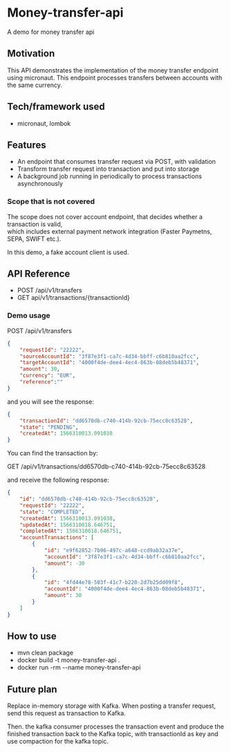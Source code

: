 # Money-transfer-api
A demo for money transfer api

## Motivation
This API demonstrates the implementation of the money transfer endpoint using micronaut.
This endpoint processes transfers between accounts with the same currency.

## Tech/framework used
- micronaut, lombok

## Features
- An endpoint that consumes transfer request via POST, with validation
- Transform transfer request into transaction and put into storage
- A background job running in periodically to process transactions asynchronously

### Scope that is not covered
The scope does not cover account endpoint, that decides whether a transaction is valid,  
which includes external payment network integration 
(Faster Paymetns, SEPA, SWIFT etc.). 

In this demo, a fake account client is used. 

## API Reference
- POST /api/v1/transfers
- GET api/v1/transactions/{transactionId}

### Demo usage
POST /api/v1/transfers
```json
{
	"requestId": "22222",
	"sourceAccountId": "3f87e3f1-ca7c-4d34-bbff-c6b810aa2fcc",
	"targetAccountId": "4000f4de-dee4-4ec4-863b-08deb5b48371",
	"amount": 30,
	"currency": "EUR",
	"reference":""
}
```
and you will see the response:
```json
{
    "transactionId": "dd6570db-c740-414b-92cb-75ecc8c63528",
    "state": "PENDING",
    "createdAt": 1566310013.091038
}
```

You can find the transaction by:

GET /api/v1/transactions/dd6570db-c740-414b-92cb-75ecc8c63528
 
and receive the following response:
```json
{
    "id": "dd6570db-c740-414b-92cb-75ecc8c63528",
    "requestId": "22222",
    "state": "COMPLETED",
    "createdAt": 1566310013.091038,
    "updatedAt": 1566310018.646751,
    "completedAt": 1566310018.646751,
    "accountTransactions": [
        {
            "id": "e9f62852-7b96-497c-a648-ccd9ab32a37e",
            "accountId": "3f87e3f1-ca7c-4d34-bbff-c6b810aa2fcc",
            "amount": -30
        },
        {
            "id": "4fd44e78-503f-41c7-b220-2d7b25dd09f8",
            "accountId": "4000f4de-dee4-4ec4-863b-08deb5b48371",
            "amount": 30
        }
    ]
}
```

## How to use
- mvn clean package
- docker build -t money-transfer-api .
- docker run -rm --name money-transfer-api

## Future plan
Replace in-memory storage with Kafka. When posting a transfer request, 
send this request as transaction to Kafka.

Then. the kafka consumer processes the transaction event and produce the finished transaction back to the Kafka topic,
with transactionId as key and use compaction for the kafka topic. 
